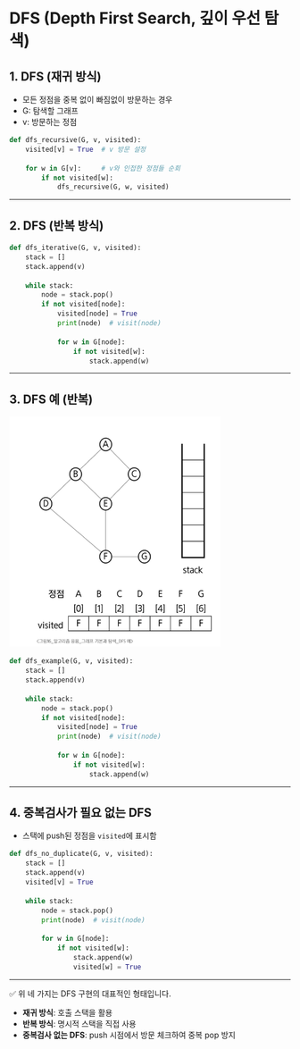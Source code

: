 # DFS (Depth First Search, 깊이 우선 탐색)

## 1. DFS (재귀 방식)

* 모든 정점을 중복 없이 빠짐없이 방문하는 경우
* G: 탐색할 그래프
* v: 방문하는 정점

```python
def dfs_recursive(G, v, visited):
    visited[v] = True  # v 방문 설정

    for w in G[v]:     # v와 인접한 정점들 순회
        if not visited[w]:
            dfs_recursive(G, w, visited)

```

---

## 2. DFS (반복 방식)

```python
def dfs_iterative(G, v, visited):
    stack = []
    stack.append(v)

    while stack:
        node = stack.pop()
        if not visited[node]:
            visited[node] = True
            print(node)  # visit(node)

            for w in G[node]:
                if not visited[w]:
                    stack.append(w)

```

---

## 3. DFS 예 (반복)

![img_18.png](img_18.png)

```python
def dfs_example(G, v, visited):
    stack = []
    stack.append(v)

    while stack:
        node = stack.pop()
        if not visited[node]:
            visited[node] = True
            print(node)  # visit(node)

            for w in G[node]:
                if not visited[w]:
                    stack.append(w)

```

---

## 4. 중복검사가 필요 없는 DFS

* 스택에 push된 정점을 `visited`에 표시함

```python
def dfs_no_duplicate(G, v, visited):
    stack = []
    stack.append(v)
    visited[v] = True

    while stack:
        node = stack.pop()
        print(node)  # visit(node)

        for w in G[node]:
            if not visited[w]:  
                stack.append(w)
                visited[w] = True

```

---

✅ 위 네 가지는 DFS 구현의 대표적인 형태입니다.

* **재귀 방식**: 호출 스택을 활용
* **반복 방식**: 명시적 스택을 직접 사용
* **중복검사 없는 DFS**: push 시점에서 방문 체크하여 중복 pop 방지

